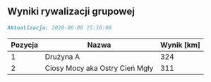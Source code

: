 ## Wyniki rywalizacji grupowej

```markdown
Aktualizacja: 2020-06-08 15:16:08
```

Pozycja | Nazwa | Wynik [km] |
------------ | -------------  | -------------
 1 |Drużyna A | 324 
 2 |Ciosy Mocy aka Ostry Cień Mgły | 311